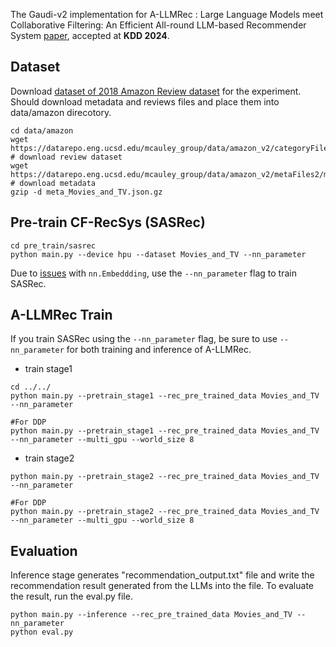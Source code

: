 The Gaudi-v2 implementation for A-LLMRec : Large Language Models meet Collaborative Filtering: An Efficient All-round LLM-based Recommender System [paper](https://arxiv.org/abs/2404.11343), accepted at **KDD 2024**.

## Dataset
Download [dataset of 2018 Amazon Review dataset](https://cseweb.ucsd.edu/~jmcauley/datasets/amazon_v2/) for the experiment. Should download metadata and reviews files and place them into data/amazon direcotory.

```
cd data/amazon
wget https://datarepo.eng.ucsd.edu/mcauley_group/data/amazon_v2/categoryFiles/Movies_and_TV.json.gz  # download review dataset
wget https://datarepo.eng.ucsd.edu/mcauley_group/data/amazon_v2/metaFiles2/meta_Movies_and_TV.json.gz  # download metadata
gzip -d meta_Movies_and_TV.json.gz
```

## Pre-train CF-RecSys (SASRec)
```
cd pre_train/sasrec
python main.py --device hpu --dataset Movies_and_TV --nn_parameter
```

Due to [issues](https://github.com/Sein-Kim/Gaudi-Git/issues/2) with `nn.Embeddding`, use the `--nn_parameter` flag to train SASRec.

## A-LLMRec Train

If you train SASRec using the `--nn_parameter` flag, be sure to use `--nn_parameter` for both training and inference of A-LLMRec.

- train stage1
```
cd ../../
python main.py --pretrain_stage1 --rec_pre_trained_data Movies_and_TV --nn_parameter
```

```
#For DDP
python main.py --pretrain_stage1 --rec_pre_trained_data Movies_and_TV --nn_parameter --multi_gpu --world_size 8
```

- train stage2
```
python main.py --pretrain_stage2 --rec_pre_trained_data Movies_and_TV --nn_parameter
```

```
#For DDP
python main.py --pretrain_stage2 --rec_pre_trained_data Movies_and_TV --nn_parameter --multi_gpu --world_size 8
```

## Evaluation
Inference stage generates "recommendation_output.txt" file and write the recommendation result generated from the LLMs into the file. To evaluate the result, run the eval.py file.

```
python main.py --inference --rec_pre_trained_data Movies_and_TV --nn_parameter
python eval.py
```
